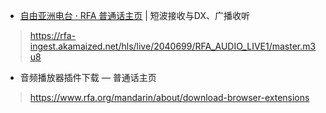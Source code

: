 - [自由亚洲电台 · RFA 普通话主页](https://www.rfa.org/mandarin) | 短波接收与DX、广播收听 
> https://rfa-ingest.akamaized.net/hls/live/2040699/RFA_AUDIO_LIVE1/master.m3u8
> <img scr="https://github.com/inchoong/go/blob/master/zt/rfa/rfa-qcode.png?raw=true"/>

- 音频播放器插件下载 — 普通话主页
> https://www.rfa.org/mandarin/about/download-browser-extensions
